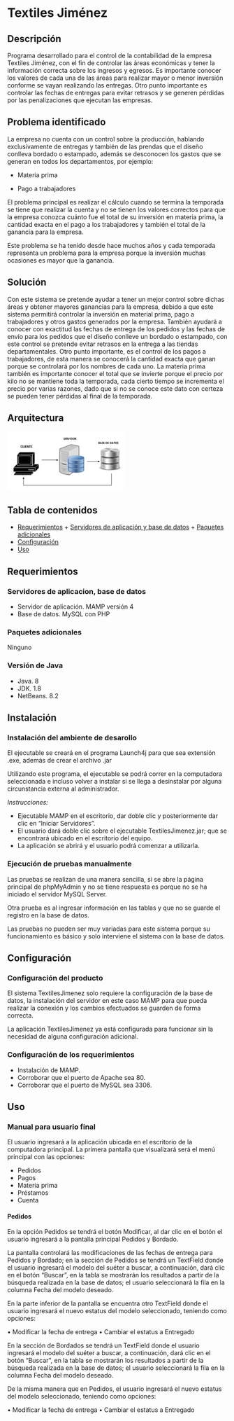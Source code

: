 
# Textiles Jiménez

## Descripción

 Programa desarrollado para el control de la contabilidad de la empresa Textiles Jiménez, con el fin de controlar las áreas económicas y tener la información correcta sobre los ingresos y egresos. Es importante conocer los valores de cada una de las áreas para realizar mayor o menor inversión conforme se vayan realizando las entregas.
 Otro punto importante es controlar las fechas de entregas para evitar retrasos y se generen pérdidas por las penalizaciones que ejecutan las empresas.


## Problema identificado

 La empresa no cuenta con un control sobre la producción, hablando exclusivamente de entregas y también de las prendas que el diseño conlleva bordado o estampado, además se desconocen los gastos que se generan en todos los departamentos, por ejemplo:

- Materia prima

- Pago a trabajadores

El problema principal es realizar el cálculo cuando se termina la temporada se tiene que realizar la cuenta y no se tienen los valores correctos para que la empresa conozca cuánto fue el total de su inversión en materia prima, la cantidad exacta en el pago a los trabajadores y también el total de la ganancia para la empresa.

Este problema se ha tenido desde hace muchos años y cada temporada representa un problema para la empresa porque la inversión muchas ocasiones es mayor que la ganancia.


## Solución

Con este sistema se pretende ayudar a tener un mejor control sobre dichas áreas y obtener mayores ganancias para la empresa, debido a que este sistema permitirá controlar la inversión en material prima, pago a trabajadores y otros gastos generados por la empresa.
También ayudará a conocer con exactitud las fechas de entrega de los pedidos y las fechas de envío para los pedidos que el diseño conlleve un bordado o estampado, con este control se pretende evitar retrasos en la entrega a las tiendas departamentales.
Otro punto importante, es el control de los pagos a trabajadores, de esta manera se conocerá la cantidad exacta que ganan porque se controlará por los nombres de cada uno.
La materia prima también es importante conocer el total que se invierte porque el precio por kilo no se mantiene toda la temporada, cada cierto tiempo se incrementa el precio por varias razones, dado que si no se conoce este dato con certeza se pueden tener pérdidas al final de la temporada.


## Arquitectura

![](arquitectura.jpg)


## Tabla de contenidos
- [Requerimientos](#requerimientos)
      + [Servidores de aplicación y base de datos](#servidores-de-aplicación-y-base-de-datos)
      + [Paquetes adicionales](#Paquetes-adicionales)
- [Configuración](#configuración)
- [Uso](#uso)

<!-- toc -->

## Requerimientos

### Servidores de aplicacion, base de datos

- Servidor de aplicación. MAMP versión 4
- Base de datos. MySQL con PHP

### Paquetes adicionales

Ninguno

### Versión de Java
- Java. 8
- JDK. 1.8
- NetBeans. 8.2


## Instalación

### Instalación del ambiente de desarollo

El ejecutable se creará en el programa Launch4j para que sea extensión .exe, además de crear el archivo .jar

Utilizando este programa, el ejecutable se podrá correr en la computadora seleccionada e incluso volver a instalar si se llega a desinstalar por alguna circunstancia externa al administrador.

_Instrucciones:_
- Ejecutable MAMP en el escritorio, dar doble clic y posteriormente dar clic en “Iniciar Servidores”.
- El usuario dará doble clic sobre el ejecutable TextilesJimenez.jar; que se encontrará ubicado en el escritorio del equipo.
- La aplicación se abrirá y el usuario podrá comenzar a utilizarla.


### Ejecución de pruebas manualmente

Las pruebas se realizan de una manera sencilla, si se abre la página principal de phpMyAdmin y no se tiene respuesta es porque no se ha iniciado el servidor MySQL Server.

Otra prueba es al ingresar información en las tablas y que no se guarde el registro en la base de datos.

Las pruebas no pueden ser muy variadas para este sistema porque su funcionamiento es básico y solo interviene el sistema con la base de datos.


## Configuración

### Configuración del producto
El sistema TextilesJimenez solo requiere la configuración de la base de datos, la instalación del servidor en este caso MAMP para que pueda realizar la conexión y los cambios efectuados se guarden de forma correcta.

La aplicación TextilesJimenez ya está configurada para funcionar sin la necesidad de alguna configuración adicional.

### Configuración de los requerimientos
- Instalación de MAMP.
- Corroborar que el puerto de Apache sea 80.
- Corroborar que el puerto de MySQL sea 3306.


## Uso

### Manual para usuario final

El usuario ingresará a la aplicación ubicada en el escritorio de la computadora principal.
La primera pantalla que visualizará será el menú principal con las opciones:

- Pedidos
- Pagos
- Materia prima
- Préstamos
- Cuenta

#### Pedidos

En la opción Pedidos se tendrá el botón Modificar, al dar clic en el botón el usuario ingresará a la pantalla principal Pedidos y Bordado.

La pantalla controlará las modificaciones de las fechas de entrega para Pedidos y Bordado; en la sección de Pedidos se tendrá un TextField donde el usuario ingresará el modelo del suéter a buscar, a continuación, dará clic en el botón “Buscar”, en la tabla se mostrarán los resultados a partir de la búsqueda realizada en la base de datos; el usuario seleccionará la fila en la columna Fecha del modelo deseado.

En la parte inferior de la pantalla se encuentra otro TextField donde el usuario ingresará el nuevo estatus del modelo seleccionado, teniendo como opciones:

 •	Modificar la fecha de entrega
 • Cambiar el estatus a Entregado

En la sección de Bordados se tendrá un TextField donde el usuario ingresará el modelo del suéter a buscar, a continuación, dará clic en el botón “Buscar”, en la tabla se mostrarán los resultados a partir de la búsqueda realizada en la base de datos; el usuario seleccionará la fila en la columna Fecha del modelo deseado.

De la misma manera que en Pedidos, el usuario ingresará el nuevo estatus del modelo seleccionado, teniendo como opciones:

  • Modificar la fecha de entrega
  • Cambiar el estatus a Entregado
